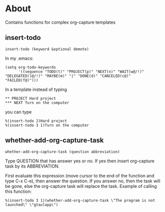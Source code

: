 # About
Contains functions for complex org-capture templates

## insert-todo
````
insert-todo (keyword &optional demote)
````

In my .emacs:
````
(setq org-todo-keywords
      '((sequence "TODO(t)" "PROJECT(p)" "NEXT(n)" "WAIT(w@/!)" "DELEGATED(l@/!)" "MAYBE(m)" "|" "DONE(d)" "CANCELED(c@)" "FAILED(f@)")))
````

In a template instead of typing
````
** PROJECT Hard project
*** NEXT Turn on the computer
````
you can type
````
%(insert-todo 2)Hard project
%(insert-todo 3 1)Turn on the computer
````

## whether-add-org-capture-task
````
whether-add-org-capture-task (question abbreviation)
````
Type QUESTION that has answer yes or no. If yes then insert org-capture task by its ABBREVIATION.

First evaluate this expression (move cursor to the end of the function and type C-x C-e), then answer the question. If you answer no, then the task will be gone, else the org-capture task will replace the task. Example of calling this function:
````
%(insert-todo 3 1)(whether-add-org-capture-task \"The program is not launched\" \"gtaulapp\")
````

